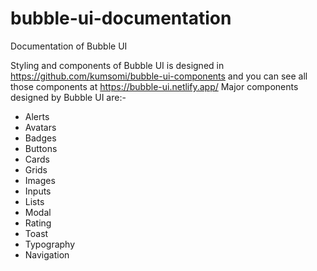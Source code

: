 # bubble-ui-documentation
Documentation of Bubble UI


Styling and components of Bubble UI is designed in https://github.com/kumsomi/bubble-ui-components and you can see all those components at https://bubble-ui.netlify.app/
Major components designed by Bubble UI are:- 
- Alerts
- Avatars
- Badges
- Buttons
- Cards
- Grids
- Images
- Inputs
- Lists
- Modal
- Rating
- Toast
- Typography
- Navigation
